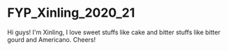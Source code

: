 # FYP_Xinling_2020_21

Hi guys!
I'm Xinling, I love sweet stuffs like cake and bitter stuffs like bitter gourd and Americano. Cheers!
